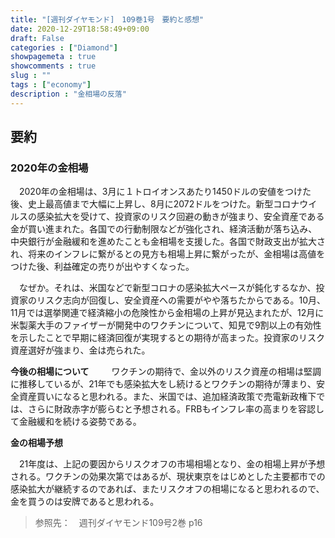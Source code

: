 ```yaml
---
title: "[週刊ダイヤモンド]　109巻1号　要約と感想"
date: 2020-12-29T18:58:49+09:00
draft: False
categories : ["Diamond"]
showpagemeta : true
showcomments : true
slug : ""
tags : ["economy"]
description : "金相場の反落"
---
```




## **要約**

### **2020年の金相場**

　2020年の金相場は、3月に１トロイオンスあたり1450ドルの安値をつけた後、史上最高値まで大幅に上昇し、8月に2072ドルをつけた。新型コロナウイルスの感染拡大を受けて、投資家のリスク回避の動きが強まり、安全資産である金が買い進まれた。各国での行動制限などが強化され、経済活動が落ち込み、中央銀行が金融緩和を進めたことも金相場を支援した。各国で財政支出が拡大され、将来のインフレに繋がるとの見方も相場上昇に繋がったが、金相場は高値をつけた後、利益確定の売りが出やすくなった。

　なぜか。それは、米国などで新型コロナの感染拡大ペースが鈍化するなか、投資家のリスク志向が回復し、安全資産への需要がやや落ちたからである。10月、11月では選挙関連で経済縮小の危険性から金相場の上昇が見込まれたが、12月に米製薬大手のファイザーが開発中のワクチンについて、知見で9割以上の有効性を示したことで早期に経済回復が実現するとの期待が高まった。投資家のリスク資産選好が強まり、金は売られた。

**今後の相場について**
　
　ワクチンの期待で、金以外のリスク資産の相場は堅調に推移しているが、21年でも感染拡大をし続けるとワクチンの期待が薄まり、安全資産買いになると思われる。また、米国では、追加経済政策で売電新政権下では、さらに財政赤字が膨らむと予想される。FRBもインフレ率の高まりを容認して金融緩和を続ける姿勢である。


**金の相場予想**

　21年度は、上記の要因からリスクオフの市場相場となり、金の相場上昇が予想される。ワクチンの効果次第ではあるが、現状東京をはじめとした主要都市での感染拡大が継続するのであれば、またリスクオフの相場になると思われるので、金を買うのは安牌であると思われる。

>参照先：　週刊ダイヤモンド109号2巻 p16

　